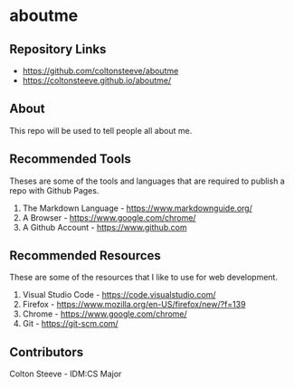 # aboutme
## Repository Links
* https://github.com/coltonsteeve/aboutme
* https://coltonsteeve.github.io/aboutme/
## About
This repo will be used to tell people all about me.
## Recommended Tools
Theses are some of the tools and languages that are required to publish a repo with Github Pages.
1. The Markdown Language - https://www.markdownguide.org/
1. A Browser - https://www.google.com/chrome/
1. A Github Account - https://www.github.com
## Recommended Resources 
These are some of the resources that I like to use for web development.
1. Visual Studio Code - https://code.visualstudio.com/
1. Firefox - https://www.mozilla.org/en-US/firefox/new/?f=139
1. Chrome - https://www.google.com/chrome/
1. Git - https://git-scm.com/
## Contributors
Colton Steeve - IDM:CS Major


